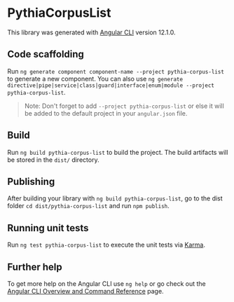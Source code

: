 # PythiaCorpusList

This library was generated with [Angular CLI](https://github.com/angular/angular-cli) version 12.1.0.

## Code scaffolding

Run `ng generate component component-name --project pythia-corpus-list` to generate a new component. You can also use `ng generate directive|pipe|service|class|guard|interface|enum|module --project pythia-corpus-list`.
> Note: Don't forget to add `--project pythia-corpus-list` or else it will be added to the default project in your `angular.json` file. 

## Build

Run `ng build pythia-corpus-list` to build the project. The build artifacts will be stored in the `dist/` directory.

## Publishing

After building your library with `ng build pythia-corpus-list`, go to the dist folder `cd dist/pythia-corpus-list` and run `npm publish`.

## Running unit tests

Run `ng test pythia-corpus-list` to execute the unit tests via [Karma](https://karma-runner.github.io).

## Further help

To get more help on the Angular CLI use `ng help` or go check out the [Angular CLI Overview and Command Reference](https://angular.io/cli) page.
